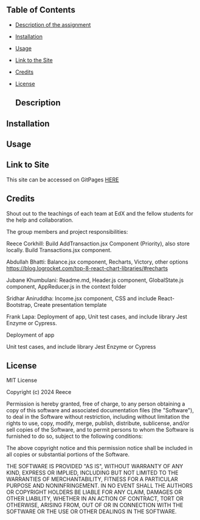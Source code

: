 ## Table of Contents

* [Description of the assignment](#description)
* [Installation](#installation)
* [Usage](#usage)
* [Link to the Site]()
* [Credits](#credits)
* [License](#license)

  ## Description

## Installation

## Usage

## Link to Site

This site can be accessed on GitPages [HERE]()

## Credits

Shout out to the teachings of each team at EdX and the fellow students for the help and collaboration.

The group members and project responsibilities:

Reece Corkhill: Build AddTransaction.jsx Component (Priority), also store locally. Build Transactions.jsx component. 

Abdullah Bhatti: Balance.jsx component, Recharts, Victory, other options https://blog.logrocket.com/top-8-react-chart-libraries/#recharts  

Jubane Khumbulani: Readme.md, Header.js component, GlobalState.js component, AppReducer.js in the context folder 

Sridhar Aniruddha: Income.jsx component,  CSS and include React-Bootstrap, Create presentation template 

Frank Lapa: Deployment of app, Unit test cases, and include library Jest Enzyme or Cypress.

Deployment of app 

Unit test cases, and include library Jest Enzyme or Cypress 
  

## License

MIT License

Copyright (c) 2024 Reece

Permission is hereby granted, free of charge, to any person obtaining a copy
of this software and associated documentation files (the "Software"), to deal
in the Software without restriction, including without limitation the rights
to use, copy, modify, merge, publish, distribute, sublicense, and/or sell
copies of the Software, and to permit persons to whom the Software is
furnished to do so, subject to the following conditions:

The above copyright notice and this permission notice shall be included in all
copies or substantial portions of the Software.

THE SOFTWARE IS PROVIDED "AS IS", WITHOUT WARRANTY OF ANY KIND, EXPRESS OR
IMPLIED, INCLUDING BUT NOT LIMITED TO THE WARRANTIES OF MERCHANTABILITY,
FITNESS FOR A PARTICULAR PURPOSE AND NONINFRINGEMENT. IN NO EVENT SHALL THE
AUTHORS OR COPYRIGHT HOLDERS BE LIABLE FOR ANY CLAIM, DAMAGES OR OTHER
LIABILITY, WHETHER IN AN ACTION OF CONTRACT, TORT OR OTHERWISE, ARISING FROM,
OUT OF OR IN CONNECTION WITH THE SOFTWARE OR THE USE OR OTHER DEALINGS IN THE
SOFTWARE.
